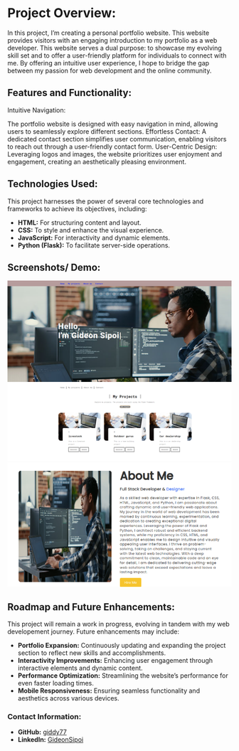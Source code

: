 # Project Overview:


In this project, I’m creating a personal portfolio website. This website provides visitors with an engaging introduction to my portfolio as a web developer. This website serves a dual purpose: to showcase my evolving skill set and to offer a user-friendly platform for individuals to connect with me. By offering an intuitive user experience, I hope to bridge the gap between my passion for web development and the online community.

## Features and Functionality:

Intuitive Navigation:

The portfolio website is designed with easy navigation in mind, allowing users to seamlessly explore different sections.
Effortless Contact: A dedicated contact section simplifies user communication, enabling visitors to reach out through a user-friendly contact form.
User-Centric Design: Leveraging logos and images, the website prioritizes user enjoyment and engagement, creating an aesthetically pleasing environment.


## Technologies Used:

This project harnesses the power of several core technologies and frameworks to achieve its objectives, including:
* **HTML:** For structuring content and layout.
* **CSS:** To style and enhance the visual experience.
* **JavaScript:** For interactivity and dynamic elements.
* **Python (Flask):** To facilitate server-side operations.

## Screenshots/ Demo:

![demo1](static/assets/homepagee.png)
![demo1](static/assets/projects.PNG)
![demo1](static/assets/about.PNG)


## Roadmap and Future Enhancements:

This project will remain a work in progress, evolving in tandem with my web developement journey. Future enhancements may include:

* **Portfolio Expansion:** Continuously updating and expanding the project section to reflect new skills and accomplishments.
* **Interactivity Improvements:** Enhancing user engagement through interactive elements and dynamic content.
* **Performance Optimization:** Streamlining the website’s performance for even faster loading times.
* **Mobile Responsiveness:** Ensuring seamless functionality and aesthetics across various devices.

### Contact Information:

* **GitHub:** [giddy77](https://github.com/giddy77 "Wolf Dev")
* **LinkedIn:** [GideonSipoi](https://www.linkedin.com/in/gideon-sipoi-6513911a3/ "Wolf Dev")
